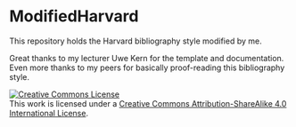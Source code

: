 # ModifiedHarvard

This repository holds the Harvard bibliography style modified by me.

Great thanks to my lecturer Uwe Kern for the template and documentation.  
Even more thanks to my peers for basically proof-reading this bibliography style.

[![Creative Commons License](https://i.creativecommons.org/l/by-sa/4.0/88x31.png)](http://creativecommons.org/licenses/by-sa/4.0/)  
This work is licensed under a [Creative Commons Attribution-ShareAlike 4.0 International License](http://creativecommons.org/licenses/by-sa/4.0/).